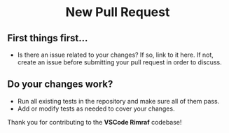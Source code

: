 <h1 align="center">New Pull Request</h1>

## First things first...

-   Is there an issue related to your changes? If so, link to it here. If not, create an issue before submitting your pull request in
    order to discuss.

## Do your changes work?

-   Run all existing tests in the repository and make sure all of them pass.
-   Add or modify tests as needed to cover your changes.

Thank you for contributing to the **VSCode Rimraf** codebase!
